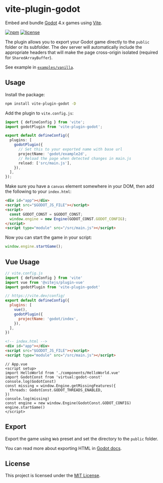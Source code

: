# vite-plugin-godot

Embed and bundle [Godot](https://godotengine.org/) 4.x games using [Vite](https://vitejs.dev/).

[![npm][badge-version]][npm]
[![license][badge-license]][license]

The plugin allows you to export your Godot game directly to the `public` folder or its subfolder. The dev server will automatically include the appropriate headers that will make the page cross-origin isolated (required for `SharedArrayBuffer`).

See example in [`examples/vanilla`][examples-vanilla].

## Usage

Install the package:

```bash
npm install vite-plugin-godot -D
```

Add the plugin to `vite.config.js`:

```ts
import { defineConfig } from 'vite';
import godotPlugin from 'vite-plugin-godot';

export default defineConfig({
  plugins: [
    godotPlugin({
      // Set this to your exported name with base url
      projectName: 'godot/example2d',
      // Reload the page when detected changes in main.js
      reload: ['src/main.js'],
    }),
  ],
});
```

Make sure you have a `canvas` element somewhere in your DOM, then add the following to your `index.html`:

```html
<div id="app"></div>
<script src="$GODOT_JS_FILE"></script>
<script>
  const GODOT_CONST = $GODOT_CONST;
  window.engine = new Engine(GODOT_CONST.GODOT_CONFIG);
</script>
<script type="module" src="/src/main.js"></script>
```

Now you can start the game in your script:

```js
window.engine.startGame();
```

## Vue Usage

```js
// vite.config.js
import { defineConfig } from 'vite'
import vue from '@vitejs/plugin-vue'
import godotPlugin from 'vite-plugin-godot'

// https://vite.dev/config/
export default defineConfig({
  plugins: [
    vue(),
    godotPlugin({
      projectName: 'godot/index',
    }),
  ],
})
```

```html
<!-- index.html -->
<div id="app"></div>
<script src="$GODOT_JS_FILE"></script>
<script type="module" src="/src/main.js"></script>
```

```vue
// App.vue
<script setup>
import HelloWorld from './components/HelloWorld.vue'
import GodotConst from 'virtual:godot-const'
console.log(GodotConst)
const missing = window.Engine.getMissingFeatures({
  threads: GodotConst.GODOT_THREADS_ENABLED,
})
console.log(missing)
const engine = new window.Engine(GodotConst.GODOT_CONFIG)
engine.startGame()
</script>
```

## Export

Export the game using `Web` preset and set the directory to the `public` folder.

You can read more about exporting HTML in [Godot docs](https://docs.godotengine.org/en/latest/tutorials/platform/web/customizing_html5_shell.html).

## License

This project is licensed under the [MIT License][license].

[badge-version]: https://img.shields.io/npm/v/vite-plugin-godot.svg
[badge-license]: https://img.shields.io/npm/l/vite-plugin-godot.svg

[npm]: https://www.npmjs.com/package/vite-plugin-godot
[license]: https://github.com/itsKaynine/vite-plugin-godot/blob/main/LICENSE

[examples-vanilla]: https://github.com/itsKaynine/vite-plugin-godot/tree/main/examples/vanilla
